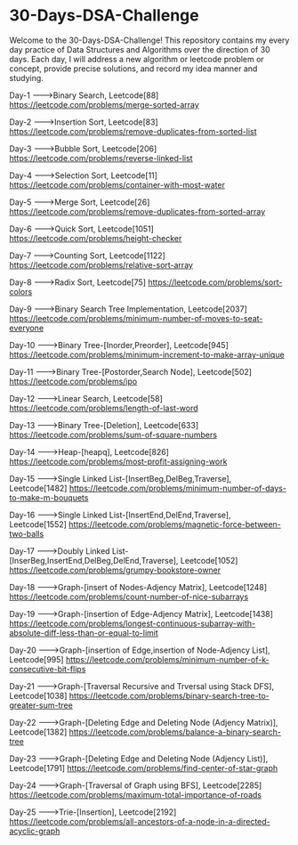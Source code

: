# 30-Days-DSA-Challenge
Welcome to the 30-Days-DSA-Challenge! This repository contains my every day practice of Data Structures and Algorithms over the direction of 30 days. Each day, I will address a new algorithm or leetcode problem or concept, provide precise solutions, and record my idea manner and studying.

Day-1 --->Binary Search, Leetcode[88] https://leetcode.com/problems/merge-sorted-array

Day-2 --->Insertion Sort, Leetcode[83] https://leetcode.com/problems/remove-duplicates-from-sorted-list

Day-3 --->Bubble Sort, Leetcode[206]  https://leetcode.com/problems/reverse-linked-list

Day-4 --->Selection Sort, Leetcode[11]  https://leetcode.com/problems/container-with-most-water

Day-5 --->Merge Sort, Leetcode[26]  https://leetcode.com/problems/remove-duplicates-from-sorted-array

Day-6 --->Quick Sort, Leetcode[1051]  https://leetcode.com/problems/height-checker

Day-7 --->Counting Sort, Leetcode[1122]  https://leetcode.com/problems/relative-sort-array

Day-8 --->Radix Sort, Leetcode[75]  https://leetcode.com/problems/sort-colors

Day-9 --->Binary Search Tree Implementation, Leetcode[2037]  https://leetcode.com/problems/minimum-number-of-moves-to-seat-everyone

Day-10 --->Binary Tree-[Inorder,Preorder], Leetcode[945] https://leetcode.com/problems/minimum-increment-to-make-array-unique

Day-11 --->Binary Tree-[Postorder,Search Node], Leetcode[502]  https://leetcode.com/problems/ipo

Day-12 --->Linear Search, Leetcode[58]  https://leetcode.com/problems/length-of-last-word

Day-13 --->Binary Tree-[Deletion], Leetcode[633]  https://leetcode.com/problems/sum-of-square-numbers

Day-14 --->Heap-[heapq], Leetcode[826]  https://leetcode.com/problems/most-profit-assigning-work

Day-15 --->Single Linked List-[InsertBeg,DelBeg,Traverse], Leetcode[1482]  https://leetcode.com/problems/minimum-number-of-days-to-make-m-bouquets

Day-16 --->Single Linked List-[InsertEnd,DelEnd,Traverse], Leetcode[1552]  https://leetcode.com/problems/magnetic-force-between-two-balls

Day-17 --->Doubly Linked List-[InserBeg,InsertEnd,DelBeg,DelEnd,Traverse], Leetcode[1052]  https://leetcode.com/problems/grumpy-bookstore-owner

Day-18 --->Graph-[insert of Nodes-Adjency Matrix], Leetcode[1248]  https://leetcode.com/problems/count-number-of-nice-subarrays

Day-19 --->Graph-[insertion of Edge-Adjency Matrix], Leetcode[1438]  https://leetcode.com/problems/longest-continuous-subarray-with-absolute-diff-less-than-or-equal-to-limit

Day-20 --->Graph-[insertion of Edge,insertion of Node-Adjency List], Leetcode[995]  https://leetcode.com/problems/minimum-number-of-k-consecutive-bit-flips

Day-21 --->Graph-[Traversal Recursive and Trversal using Stack DFS], Leetcode[1038]  https://leetcode.com/problems/binary-search-tree-to-greater-sum-tree

Day-22 --->Graph-[Deleting Edge and Deleting Node (Adjency Matrix)], Leetcode[1382]  https://leetcode.com/problems/balance-a-binary-search-tree

Day-23 --->Graph-[Deleting Edge and Deleting Node (Adjency List)], Leetcode[1791]  https://leetcode.com/problems/find-center-of-star-graph

Day-24 --->Graph-[Traversal of Graph using BFS], Leetcode[2285]  https://leetcode.com/problems/maximum-total-importance-of-roads

Day-25 --->Trie-[Insertion], Leetcode[2192]  https://leetcode.com/problems/all-ancestors-of-a-node-in-a-directed-acyclic-graph

